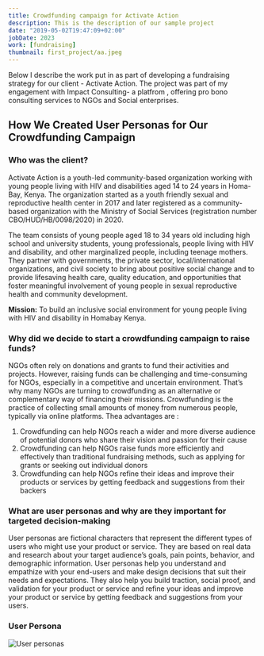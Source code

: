 ```yaml
---
title: Crowdfunding campaign for Activate Action
description: This is the description of our sample project
date: "2019-05-02T19:47:09+02:00"
jobDate: 2023
work: [fundraising]
thumbnail: first_project/aa.jpeg
---
```

Below I describe the work put in as part of developing a fundraising strategy for our client - Activate Action. The project was part of my engagement with Impact Consulting- a platfrom , offering pro bono consulting services to NGOs and Social enterprises.

## How We Created User Personas for Our Crowdfunding Campaign

### Who was the client?
Activate Action is a youth-led community-based organization working with young people living with HIV and disabilities aged 14 to 24 years in Homa-Bay, Kenya.  The organization started as a youth friendly sexual and reproductive health center in 2017 and later registered as a community-based organization with the Ministry of Social Services (registration number CBO/HUD/HB/0098/2020) in 2020.

The team consists of young people aged 18 to 34 years old including high school and university students, young professionals, people living with HIV and disability, and other marginalized people, including teenage mothers. They partner with governments, the private sector, local/international organizations, and civil society to bring about positive social change and to provide lifesaving health care, quality education, and opportunities that foster meaningful involvement of young people in sexual reproductive health and community development.

**Mission:** To build an inclusive social environment for young people living with HIV and disability in Homabay Kenya.

### Why did we decide to start a crowdfunding campaign to raise funds?
 NGOs often rely on donations and grants to fund their activities and projects. However, raising funds can be challenging and time-consuming for NGOs, especially in a competitive and uncertain environment. That’s why many NGOs are turning to crowdfunding as an alternative or complementary way of financing their missions. Crowdfunding is the practice of collecting small amounts of money from numerous people, typically via online platforms. Thea advantages are :
 1. Crowdfunding can help NGOs reach a wider and more diverse audience of potential donors who share their vision and passion for their cause
 2. Crowdfunding can help NGOs raise funds more efficiently and effectively than traditional fundraising methods, such as applying for grants or seeking out individual donors
 3. Crowdfunding can help NGOs refine their ideas and improve their products or services by getting feedback and suggestions from their backers

 ### What are user personas  and why  are they important for targeted decision-making
 User personas are fictional characters that represent the different types of users who might use your product or service. They are based on real data and research about your target audience’s goals, pain points, behavior, and demographic information. User personas help you understand and empathize with your end-users and make design decisions that suit their needs and expectations. They also help you build traction, social proof, and validation for your product or service and refine your ideas and improve your product or service by getting feedback and suggestions from your users.

 ### User Persona


![User personas](/portfolio/first_project/users.jpeg )

 